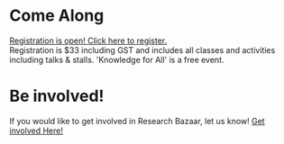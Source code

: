# Come Along
<a href="http://www.cvent.com/d/qtqbnd"><p>Registration is open! Click here to register.</a><br>Registration is $33 including GST and includes all classes and activities including talks & stalls. 'Knowledge for All' is a free event.</p>

# Be involved!
<p>If you would like to get involved in Research Bazaar, let us know! <a href='https://goo.gl/forms/CnAovnbmlSkEAy5I3'>Get involved Here!</a></p>
